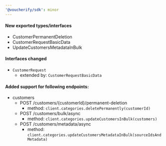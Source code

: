 ```yaml
---
'@voucherify/sdk': minor
---
```


#### New exported types/interfaces
- CustomerPermanentDeletion
- CustomerRequestBasicData
- UpdateCustomersMetadataInBulk

#### Interfaces changed
- `CustomerRequest`
  - extended by: `CustomerRequestBasicData`

#### Added support for following endpoints:
- customers
  - POST /customers/{customerId}/permanent-deletion
    - method: `client.categories.deletePermanently(customerId)`
  - POST /customers/bulk/async
    - method: `client.categories.updateCustomersInBulk(customers)`
  - POST /customers/metadata/async
    - method: `client.categories.updateCustomersMetadataInBulk(sourceIdsAndMetadata)`

